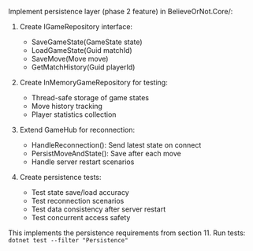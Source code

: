 Implement persistence layer (phase 2 feature) in BelieveOrNot.Core/:

1. Create IGameRepository interface:
   - SaveGameState(GameState state)
   - LoadGameState(Guid matchId)
   - SaveMove(Move move)
   - GetMatchHistory(Guid playerId)

2. Create InMemoryGameRepository for testing:
   - Thread-safe storage of game states
   - Move history tracking
   - Player statistics collection

3. Extend GameHub for reconnection:
   - HandleReconnection(): Send latest state on connect
   - PersistMoveAndState(): Save after each move
   - Handle server restart scenarios

4. Create persistence tests:
   - Test state save/load accuracy
   - Test reconnection scenarios
   - Test data consistency after server restart
   - Test concurrent access safety

This implements the persistence requirements from section 11.
Run tests: `dotnet test --filter "Persistence"`
